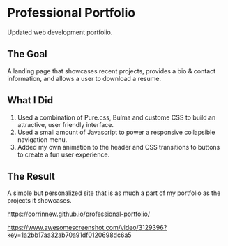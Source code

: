 # Professional Portfolio
Updated web development portfolio.

## The Goal
A landing page that showcases recent projects, provides a bio & contact information, and allows a user to download a resume.

## What I Did
1. Used a combination of Pure.css, Bulma and custome CSS to build an attractive, user friendly interface.
2. Used a small amount of Javascript to power a responsive collapsible navigation menu.
3. Added my own animation to the header and CSS transitions to buttons to create a fun user experience.

## The Result

A simple but personalized site that is as much a part of my portfolio as the projects it showcases.

https://corrinnew.github.io/professional-portfolio/

https://www.awesomescreenshot.com/video/3129396?key=1a2bb17aa32ab70a91df0120698dc6a5
